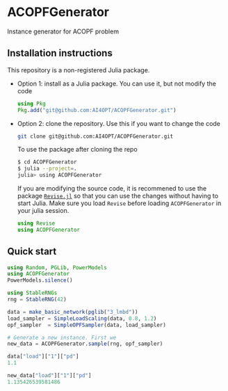 # ACOPFGenerator
Instance generator for ACOPF problem

## Installation instructions

This repository is a non-registered Julia package.

* Option 1: install as a Julia package. You can use it, but not modify the code
    ```julia
    using Pkg
    Pkg.add("git@github.com:AI4OPT/ACOPFGenerator.git")
    ```

* Option 2: clone the repository. Use this if you want to change the code
    ```bash
    git clone git@github.com:AI4OPT/ACOPFGenerator.git
    ```
    To use the package after cloning the repo
    ```bash
    $ cd ACOPFGenerator
    $ julia --project=.
    julia> using ACOPFGenerator
    ```

    If you are modifying the source code, it is recommened to use the package [`Revise.jl`](https://github.com/timholy/Revise.jl)
    so that you can use the changes without having to start Julia.
    Make sure you load `Revise` before loading `ACOPFGenerator` in your julia session.
    ```julia
    using Revise
    using ACOPFGenerator
    ```

## Quick start

```julia
using Random, PGLib, PowerModels
using ACOPFGenerator
PowerModels.silence()

using StableRNGs
rng = StableRNG(42)

data = make_basic_network(pglib("3_lmbd"))
load_sampler = SimpleLoadScaling(data, 0.8, 1.2)
opf_sampler  = SimpleOPFSampler(data, load_sampler)

# Generate a new instance. First we 
new_data = ACOPFGenerator.sample(rng, opf_sampler)

data["load"]["1"]["pd"]
1.1

new_data["load"]["1"]["pd"]
1.135426539581486
```